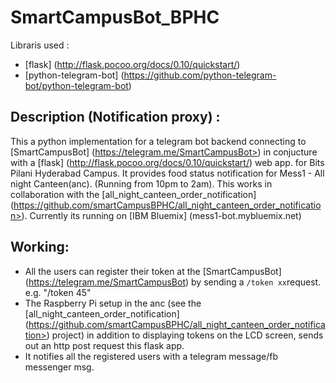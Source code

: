 # SmartCampusBot_BPHC

Libraris used : 
 - [flask] (http://flask.pocoo.org/docs/0.10/quickstart/)
 - [python-telegram-bot] (https://github.com/python-telegram-bot/python-telegram-bot)

## Description (Notification proxy) : ##
This a python implementation for a telegram bot backend connecting to [SmartCampusBot] (https://telegram.me/SmartCampusBot>) in conjucture with a [flask] (http://flask.pocoo.org/docs/0.10/quickstart/) web app. for Bits Pilani Hyderabad Campus. It provides food status notification for Mess1 - All night Canteen(anc). (Running from 10pm to 2am). This works in collaboration with the [all_night_canteen_order_notification] (https://github.com/smartCampusBPHC/all_night_canteen_order_notification>). Currently its running on [IBM Bluemix] (mess1-bot.mybluemix.net)

## Working: ##
 - All the users can register their token at the [SmartCampusBot] (https://telegram.me/SmartCampusBot) by sending a `/token xx`request. e.g. "/token 45"
 - The Raspberry Pi setup in the anc (see the [all_night_canteen_order_notification] (https://github.com/smartCampusBPHC/all_night_canteen_order_notification>) project) in addition to displaying tokens on the LCD screen, sends out an http post request this flask app. 
 - It notifies all the registered users with a telegram message/fb messenger msg.
